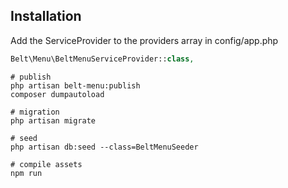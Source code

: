 ## Installation

Add the ServiceProvider to the providers array in config/app.php

```php
Belt\Menu\BeltMenuServiceProvider::class,
```

```
# publish
php artisan belt-menu:publish
composer dumpautoload

# migration
php artisan migrate

# seed
php artisan db:seed --class=BeltMenuSeeder

# compile assets
npm run
```